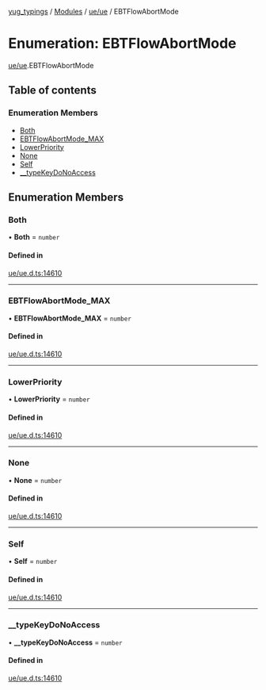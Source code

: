[yug_typings](../README.md) / [Modules](../modules.md) / [ue/ue](../modules/ue_ue.md) / EBTFlowAbortMode

# Enumeration: EBTFlowAbortMode

[ue/ue](../modules/ue_ue.md).EBTFlowAbortMode

## Table of contents

### Enumeration Members

- [Both](ue_ue.EBTFlowAbortMode.md#both)
- [EBTFlowAbortMode\_MAX](ue_ue.EBTFlowAbortMode.md#ebtflowabortmode_max)
- [LowerPriority](ue_ue.EBTFlowAbortMode.md#lowerpriority)
- [None](ue_ue.EBTFlowAbortMode.md#none)
- [Self](ue_ue.EBTFlowAbortMode.md#self)
- [\_\_typeKeyDoNoAccess](ue_ue.EBTFlowAbortMode.md#__typekeydonoaccess)

## Enumeration Members

### Both

• **Both** = `number`

#### Defined in

[ue/ue.d.ts:14610](https://github.com/YugMetaverse/yug_typings/blob/25cad34/ue/ue.d.ts#L14610)

___

### EBTFlowAbortMode\_MAX

• **EBTFlowAbortMode\_MAX** = `number`

#### Defined in

[ue/ue.d.ts:14610](https://github.com/YugMetaverse/yug_typings/blob/25cad34/ue/ue.d.ts#L14610)

___

### LowerPriority

• **LowerPriority** = `number`

#### Defined in

[ue/ue.d.ts:14610](https://github.com/YugMetaverse/yug_typings/blob/25cad34/ue/ue.d.ts#L14610)

___

### None

• **None** = `number`

#### Defined in

[ue/ue.d.ts:14610](https://github.com/YugMetaverse/yug_typings/blob/25cad34/ue/ue.d.ts#L14610)

___

### Self

• **Self** = `number`

#### Defined in

[ue/ue.d.ts:14610](https://github.com/YugMetaverse/yug_typings/blob/25cad34/ue/ue.d.ts#L14610)

___

### \_\_typeKeyDoNoAccess

• **\_\_typeKeyDoNoAccess** = `number`

#### Defined in

[ue/ue.d.ts:14610](https://github.com/YugMetaverse/yug_typings/blob/25cad34/ue/ue.d.ts#L14610)
